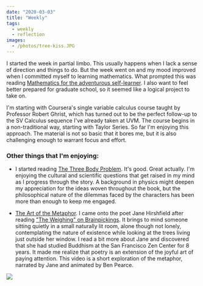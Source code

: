 ```yaml
---
date: "2020-03-03"
title: "Weekly"
tags:
  - weekly
  - reflection
images:
  - /photos/tree-kiss.JPG
---
```


I started the week in partial limbo. This usually happens when I lack a sense of direction and things to do. But the week went on and my mood improved when I committed myself to learning mathematics. What prompted this was reading [Mathematics for the adventurous self-learner](https://www.neilwithdata.com/mathematics-self-learner). I also want to feel better prepared for graduate school, so it seemed like a logical project to take on.

I'm starting with Coursera's single variable calculus course taught by Professor Robert Ghrist, which has turned out to be the perfect follow-up to the SV Calculus sequence I've already taken at UVM. The course begins in a non-traditional way, starting with Taylor Series. So far I'm enjoying this approach. The material is not so basic that it bores me, but it is also challenging enough to warrant focus and effort.

### Other things that I'm enjoying:

* I started reading [The Three Body Problem](https://www.amazon.com/Three-Body-Problem-Remembrance-Earths-Past-ebook/dp/B00IQO403K). It's good. Great actually. I'm enjoying the cultural and scientific questions that get raised in my mind as I progress through the story. A background in physics might deepen my appreciation for the ideas woven throughout the book, but the philosophical nature of the dilemmas faced by the characters has been more than enough to keep me engaged.

* [The Art of the Metaphor](https://www.youtube.com/watch?v=A0edKgL9EgM). I came onto the poet Jane Hirshfield after reading ["The Weighing" on Brainpickings](https://www.brainpickings.org/2019/10/23/the-weighing-jane-hirshfield/). It brings to mind someone sitting quietly in a small naturally lit room, alone though not lonely, contemplating the nature of existence while looking at the trees living just outside her window. I read a bit more about Jane and discovered that she had studied Buddhism at the San Francisco Zen Center for 8 years. It made me realize that poetry is an extension of the joyful art of paying attention. This video is a short exploration of the metaphor, narrated by Jane and animated by Ben Pearce.

![](/photos/tree-kiss.JPG)